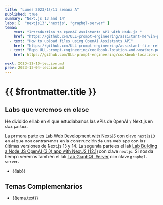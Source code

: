```yaml
---
title: "Lunes 2023/12/11 semana A"
published: true
summary: "Next.js 13 and 14"
labs: [  "nextjs13","nextjs", "graphql-server" ]
temas: 
  - text: "Introduction to OpenAI Assistants API with Node.js "
    href: "https://github.com/ULL-prompt-engineering/assistant-mervin-praison"
  - text: "How to upload files using OpenAI Assistants API"
    href: "https://github.com/ULL-prompt-engineering/assistant-file-retrieval-ralf"
  - text: "Repo ULL-prompt-engineering/cookbook-location-and-weather-per-harald.  Branch simple-input"
    href: https://github.com/ULL-prompt-engineering/cookbook-location-and-weather-per-harald/tree/simple-input

next: 2023-12-18-leccion.md
prev: 2023-12-04-leccion.md 
---
```

# {{ $frontmatter.title }}


## Labs que veremos en clase

He dividido el lab en el que estudiabamos las APIs de OpenAI y Next.js en dos partes. 

La primera parte es [Lab Web Development with NextJS](/practicas/nextjs13) con clave `nextjs13` en el que nos centraremos en la construcción de una web app con las últimas versiones de Next.js 13 y 14. La segunda parte es el lab [Lab Building a Node.JS OpenAI (3.0) app with NextJS (12.1)](/practicas/nextjs) con clave `nextjs`.
Si nos da tiempo veremos también el lab [Lab GraphQL Server](/practicas/graphql-server) con clave `graphql-server`.


<ul>
    <li  v-for="(lab, index) in $frontmatter.labs" :key="index">
    <a :href="'/practicas/'+lab">{{lab}}</a>
    </li>
</ul>

## Temas Complementarios

<ul>
    <li  v-for="(tema, index) in $frontmatter.temas" :key="index">
    <a :href="tema.href" target="_blank">{{tema.text}}</a>
    </li>
</ul>




